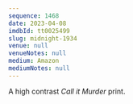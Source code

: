 ```yaml
---
sequence: 1468
date: 2023-04-08
imdbId: tt0025499
slug: midnight-1934
venue: null
venueNotes: null
medium: Amazon
mediumNotes: null
---
```


A high contrast _Call it Murder_ print.
